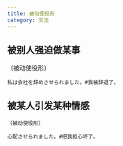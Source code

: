 ```yaml
---
title: 被动使役形
category: 文法
---
```


## 被别人强迫做某事

〔被动使役形〕

```example
私は会社を辞めさせられました。#我被辞退了。
```

## 被某人引发某种情感

`〔被动使役形〕`

```example
心配させられました。#把我担心坏了。
```
